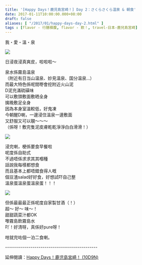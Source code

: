 ```yaml
---
title: '[Happy Days！鹿児島宮崎！] Day 2：さくらさくら温泉 & 朝食'
date: 2017-01-11T10:00:00.000+08:00
draft: false
aliases: [ "/2017/01/happy-days-day-2.html" ]
tags : [flavor - 行膳積腹, flavor - 飲！, travel-日本-鹿兒島宮崎]
---
```


我・愛・溫・泉  

![](/images/kojkmi2a.jpg)

日浸夜浸真爽皮，啦啦啦～  
  
泉水係霧島温泉  
（附近有日当山温泉、妙見温泉、国分温泉...）  
而最大特色係呢間嘢會挖附近火山泥  
D泥充滿硫磺味  
可以敷頭敷面敷晒全身  
擒晚敷足全身  
因為本身室溫較低，好鬼凍  
今朝醒D喇，一邊浸住溫泉一邊敷面  
又舒服又可以靚～～～  
（係呀！敷完隻泥皮膚乾乾淨淨白白滑滑！）  

![](/images/kojkmi2a1.jpg)

浸完喇，梗係要食早餐啦  
呢度係自助式  
不過唔係求求其其嗰種  
話說我每樣都想食  
而且基本上都唔錯食得人嘅  
個豆渣salad好好食，好想試吓自己整  
溫泉蛋溫泉蛋溫泉蛋！！！  

![](/images/kojkmi2a2.jpg)

但係最最最正係呢度自家製甘酒（！）  
超～ 好～ 味～！  
甜甜蔬菜汁都OK  
嚟霧島飲霧島水  
吖！好清呀，真係好pure呀！  
  
咁就完咗個一泊二食喇。  
  
\-----------------------------------------------  
  
延伸閱讀：[Happy Days！鹿児島宮崎！ (10D9N)](https://hidie.net/kojkmi10d9n/)
